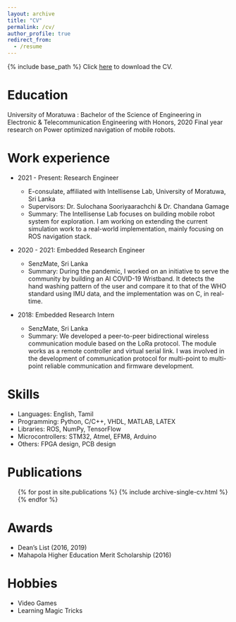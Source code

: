 ```yaml
---
layout: archive
title: "CV"
permalink: /cv/
author_profile: true
redirect_from:
  - /resume
---
```


{% include base_path %}
Click [here](../files/Senthurbavan_CV.pdf) to download the CV.

Education
======

University of Moratuwa
:   Bachelor of the Science of Engineering in Electronic & Telecommunication Engineering with Honors, 2020 Final year research on Power optimized navigation of mobile robots.

Work experience
======
* 2021 - Present: Research Engineer
  * E-consulate, affiliated with Intellisense Lab, University of Moratuwa, Sri Lanka
  * Supervisors: Dr. Sulochana Sooriyaarachchi & Dr. Chandana Gamage
  * Summary: The Intellisense Lab focuses on building mobile robot system for exploration. I am working on extending the current simulation work to a real-world implementation, mainly focusing on ROS navigation stack.

* 2020 - 2021: Embedded Research Engineer
  * SenzMate, Sri Lanka
  * Summary: During the pandemic, I worked on an initiative to serve the community by building an AI COVID-19 Wristband. It detects the hand washing pattern of the user and compare it to that of the WHO standard using IMU data, and the implementation was on C, in real-time.

* 2018: Embedded Research Intern
  * SenzMate, Sri Lanka
  * Summary: We developed a peer-to-peer bidirectional wireless communication module based on the LoRa protocol. The module works as a remote controller and virtual serial link. I was involved in the development of communication protocol for multi-point to multi-point reliable communication and firmware development.
  
Skills
======
* Languages: English, Tamil
* Programming: Python, C/C++, VHDL, MATLAB, LATEX 
* Libraries: ROS, NumPy, TensorFlow
* Microcontrollers: STM32, Atmel, EFM8, Arduino 
* Others: FPGA design, PCB design

Publications
======
  <ul>{% for post in site.publications %}
    {% include archive-single-cv.html %}
  {% endfor %}</ul>
  
Awards
======
* Dean’s List (2016, 2019)
* Mahapola Higher Education Merit Scholarship (2016)

Hobbies
=====
* Video Games
* Learning Magic Tricks
